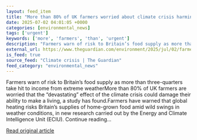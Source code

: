 ```yaml
---
layout: feed_item
title: "More than 80% of UK farmers worried about climate crisis harming livelihood, study finds"
date: 2025-07-02 04:01:05 +0000
categories: [environmental_news]
tags: ['urgent']
keywords: ['more', 'farmers', 'than', 'urgent']
description: "Farmers warn of risk to Britain’s food supply as more than three-quarters take hit to income from extreme weatherMore than 80% of UK farmers are worried that..."
external_url: https://www.theguardian.com/environment/2025/jul/02/farmers-climate-crisis-livelihood-extreme-weather-study
is_feed: true
source_feed: "Climate crisis | The Guardian"
feed_category: "environmental_news"
---
```


Farmers warn of risk to Britain’s food supply as more than three-quarters take hit to income from extreme weatherMore than 80% of UK farmers are worried that the “devastating” effect of the climate crisis could damage their ability to make a living, a study has found.Farmers have warned that global heating risks Britain’s supplies of home-grown food amid wild swings in weather conditions, in new research carried out by the Energy and Climate Intelligence Unit (ECIU). Continue reading...

[Read original article](https://www.theguardian.com/environment/2025/jul/02/farmers-climate-crisis-livelihood-extreme-weather-study)
